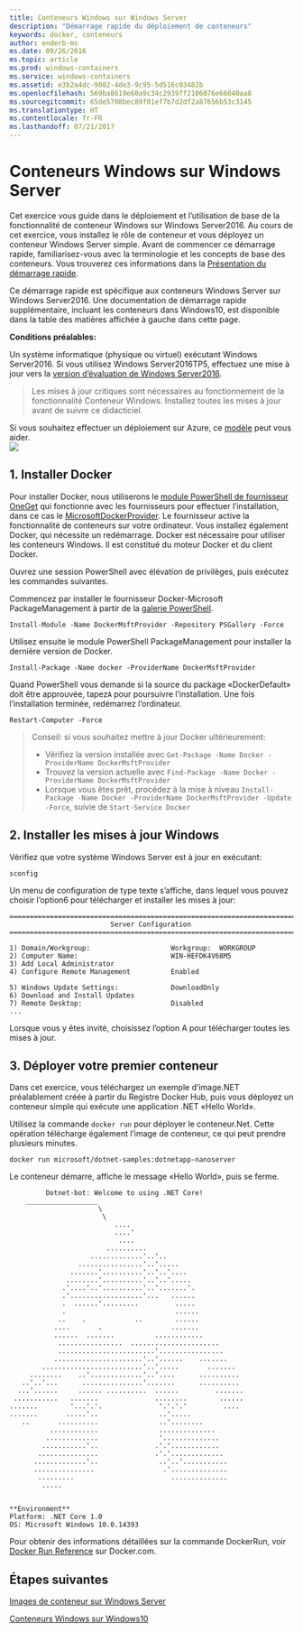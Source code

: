```yaml
---
title: Conteneurs Windows sur Windows Server
description: "Démarrage rapide du déploiement de conteneurs"
keywords: docker, conteneurs
author: enderb-ms
ms.date: 09/26/2016
ms.topic: article
ms.prod: windows-containers
ms.service: windows-containers
ms.assetid: e3b2a4dc-9082-4de3-9c95-5d516c03482b
ms.openlocfilehash: 569ba8619e60a9c34c2939ff2106076e66040aa8
ms.sourcegitcommit: 65de5708bec89f01ef7b7d2df2a87656b53c3145
ms.translationtype: HT
ms.contentlocale: fr-FR
ms.lasthandoff: 07/21/2017
---
```

# Conteneurs Windows sur Windows Server

Cet exercice vous guide dans le déploiement et l’utilisation de base de la fonctionnalité de conteneur Windows sur Windows Server2016. Au cours de cet exercice, vous installez le rôle de conteneur et vous déployez un conteneur Windows Server simple. Avant de commencer ce démarrage rapide, familiarisez-vous avec la terminologie et les concepts de base des conteneurs. Vous trouverez ces informations dans la [Présentation du démarrage rapide](./index.md).

Ce démarrage rapide est spécifique aux conteneurs Windows Server sur Windows Server2016. Une documentation de démarrage rapide supplémentaire, incluant les conteneurs dans Windows10, est disponible dans la table des matières affichée à gauche dans cette page.

**Conditions préalables:**

Un système informatique (physique ou virtuel) exécutant Windows Server2016. Si vous utilisez Windows Server2016TP5, effectuez une mise à jour vers la [version d’évaluation de Windows Server2016](https://www.microsoft.com/en-us/evalcenter/evaluate-windows-server-2016 ). 

> Les mises à jour critiques sont nécessaires au fonctionnement de la fonctionnalité Conteneur Windows. Installez toutes les mises à jour avant de suivre ce didacticiel.

Si vous souhaitez effectuer un déploiement sur Azure, ce [modèle](https://github.com/Microsoft/Virtualization-Documentation/tree/master/windows-server-container-tools/containers-azure-template) peut vous aider.<br/>
<a href="https://portal.azure.com/#create/Microsoft.Template/uri/https%3A%2F%2Fraw.githubusercontent.com%2FMicrosoft%2FVirtualization-Documentation%2Flive%2Fwindows-server-container-tools%2Fcontainers-azure-template%2Fazuredeploy.json" target="_blank">
    <img src="http://azuredeploy.net/deploybutton.png"/>
</a>


## 1. Installer Docker

Pour installer Docker, nous utiliserons le [module PowerShell de fournisseur OneGet](https://github.com/oneget/oneget) qui fonctionne avec les fournisseurs pour effectuer l’installation, dans ce cas le [MicrosoftDockerProvider](https://github.com/OneGet/MicrosoftDockerProvider). Le fournisseur active la fonctionnalité de conteneurs sur votre ordinateur. Vous installez également Docker, qui nécessite un redémarrage. Docker est nécessaire pour utiliser les conteneurs Windows. Il est constitué du moteur Docker et du client Docker.

Ouvrez une session PowerShell avec élévation de privilèges, puis exécutez les commandes suivantes.

Commencez par installer le fournisseur Docker-Microsoft PackageManagement à partir de la [galerie PowerShell](https://www.powershellgallery.com/packages/DockerMsftProvider).

```none
Install-Module -Name DockerMsftProvider -Repository PSGallery -Force
```

Utilisez ensuite le module PowerShell PackageManagement pour installer la dernière version de Docker.
```none
Install-Package -Name docker -ProviderName DockerMsftProvider
```

Quand PowerShell vous demande si la source du package «DockerDefault» doit être approuvée, tapez`A` pour poursuivre l’installation. Une fois l’installation terminée, redémarrez l’ordinateur.

```none
Restart-Computer -Force
```

> Conseil: si vous souhaitez mettre à jour Docker ultérieurement:
>  - Vérifiez la version installée avec `Get-Package -Name Docker -ProviderName DockerMsftProvider`
>  - Trouvez la version actuelle avec `Find-Package -Name Docker -ProviderName DockerMsftProvider`
>  - Lorsque vous êtes prêt, procédez à la mise à niveau `Install-Package -Name Docker -ProviderName DockerMsftProvider -Update -Force`, suivie de `Start-Service Docker`

## 2. Installer les mises à jour Windows

Vérifiez que votre système Windows Server est à jour en exécutant:

```none
sconfig
```

Un menu de configuration de type texte s’affiche, dans lequel vous pouvez choisir l’option6 pour télécharger et installer les mises à jour:

```none
===============================================================================
                         Server Configuration
===============================================================================

1) Domain/Workgroup:                    Workgroup:  WORKGROUP
2) Computer Name:                       WIN-HEFDK4V68M5
3) Add Local Administrator
4) Configure Remote Management          Enabled

5) Windows Update Settings:             DownloadOnly
6) Download and Install Updates
7) Remote Desktop:                      Disabled
...
```

Lorsque vous y êtes invité, choisissez l’option A pour télécharger toutes les mises à jour.

## 3. Déployer votre premier conteneur

Dans cet exercice, vous téléchargez un exemple d’image.NET préalablement créée à partir du Registre Docker Hub, puis vous déployez un conteneur simple qui exécute une application .NET «Hello World».  

Utilisez la commande `docker run` pour déployer le conteneur.Net. Cette opération télécharge également l’image de conteneur, ce qui peut prendre plusieurs minutes.

```console
docker run microsoft/dotnet-samples:dotnetapp-nanoserver
```

Le conteneur démarre, affiche le message «Hello World», puis se ferme.

```console
         Dotnet-bot: Welcome to using .NET Core!
    __________________
                      \
                       \
                          ....
                          ....'
                           ....
                        ..........
                    .............'..'..
                 ................'..'.....
               .......'..........'..'..'....
              ........'..........'..'..'.....
             .'....'..'..........'..'.......'.
             .'..................'...   ......
             .  ......'.........         .....
             .                           ......
            ..    .            ..        ......
           ....       .                 .......
           ......  .......          ............
            ................  ......................
            ........................'................
           ......................'..'......    .......
        .........................'..'.....       .......
     ........    ..'.............'..'....      ..........
   ..'..'...      ...............'.......      ..........
  ...'......     ...... ..........  ......         .......
 ...........   .......              ........        ......
.......        '...'.'.              '.'.'.'         ....
.......       .....'..               ..'.....
   ..       ..........               ..'........
          ............               ..............
         .............               '..............
        ...........'..              .'.'............
       ...............              .'.'.............
      .............'..               ..'..'...........
      ...............                 .'..............
       .........                        ..............
        .....


**Environment**
Platform: .NET Core 1.0
OS: Microsoft Windows 10.0.14393
```

Pour obtenir des informations détaillées sur la commande DockerRun, voir [Docker Run Reference]( https://docs.docker.com/engine/reference/run/) sur Docker.com.

## Étapes suivantes

[Images de conteneur sur Windows Server](./quick-start-images.md)

[Conteneurs Windows sur Windows10](./quick-start-windows-10.md)
